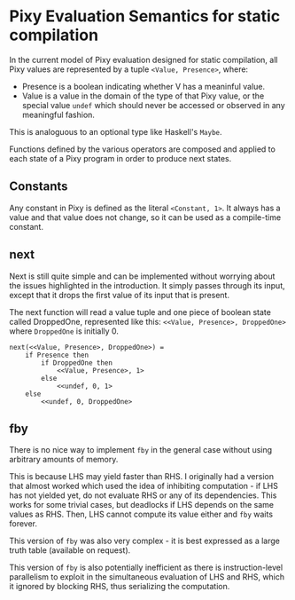 # Pixy Evaluation Semantics for static compilation

In the current model of Pixy evaluation designed for static compilation,
all Pixy values are represented by a tuple `<Value, Presence>`, where:
- Presence is a boolean indicating whether V has a meaninful value.
- Value is a value in the domain of the type of that Pixy value, or the special value `undef`
which should never be accessed or observed in any meaningful fashion.

This is analoguous to an optional type like Haskell's `Maybe`.

Functions defined by the various operators are composed and applied to each state of
a Pixy program in order to produce next states.

## Constants

Any constant in Pixy is defined as the literal `<Constant, 1>`. It always has a value
and that value does not change, so it can be used as a compile-time constant.

## next

Next is still quite simple and can be implemented without worrying about the issues highlighted
in the introduction. It simply passes through its input, except that it drops the first value
of its input that is present.

The next function will read a value tuple and one piece of boolean state called DroppedOne, represented like this:
`<<Value, Presence>, DroppedOne>`
where `DroppedOne` is initially 0.


```
next(<<Value, Presence>, DroppedOne>) =
    if Presence then
        if DroppedOne then
            <<Value, Presence>, 1>
        else
            <<undef, 0, 1>
    else
        <<undef, 0, DroppedOne>
```

## fby

There is no nice way to implement `fby` in the general case without using arbitrary amounts of memory.

This is because LHS may yield faster than RHS. I originally had a version that almost worked which used
the idea of inhibiting computation - if LHS has not yielded yet, do not evaluate RHS or any of its dependencies.
This works for some trivial cases, but deadlocks if LHS depends on the same values as RHS. Then, LHS cannot
compute its value either and `fby` waits forever.

This version of `fby` was also very complex - it is best expressed as a large truth table (available on request).

This version of `fby` is also potentially inefficient as there is instruction-level parallelism to exploit
in the simultaneous evaluation of LHS and RHS, which it ignored by blocking RHS, thus serializing the computation.

